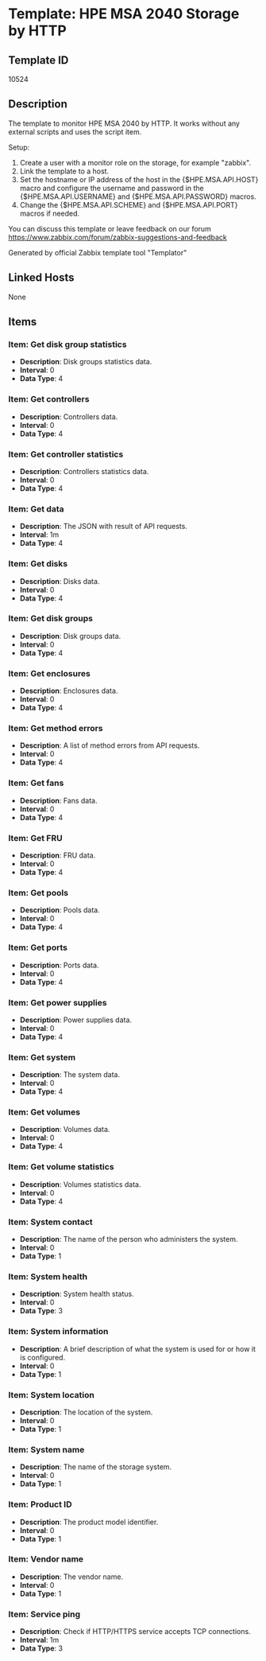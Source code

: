 # Template: HPE MSA 2040 Storage by HTTP

## Template ID
10524

## Description
The template to monitor HPE MSA 2040 by HTTP.
It works without any external scripts and uses the script item.

Setup:
1. Create a user with a monitor role on the storage, for example "zabbix".
2. Link the template to a host.
3. Set the hostname or IP address of the host in the {$HPE.MSA.API.HOST} macro and configure the username and password in the {$HPE.MSA.API.USERNAME} and {$HPE.MSA.API.PASSWORD} macros.
4. Change the {$HPE.MSA.API.SCHEME} and {$HPE.MSA.API.PORT} macros if needed.

You can discuss this template or leave feedback on our forum https://www.zabbix.com/forum/zabbix-suggestions-and-feedback

Generated by official Zabbix template tool "Templator"

## Linked Hosts
None

## Items

### Item: Get disk group statistics
- **Description**: Disk groups statistics data.
- **Interval**: 0
- **Data Type**: 4

### Item: Get controllers
- **Description**: Controllers data.
- **Interval**: 0
- **Data Type**: 4

### Item: Get controller statistics
- **Description**: Controllers statistics data.
- **Interval**: 0
- **Data Type**: 4

### Item: Get data
- **Description**: The JSON with result of API requests.
- **Interval**: 1m
- **Data Type**: 4

### Item: Get disks
- **Description**: Disks data.
- **Interval**: 0
- **Data Type**: 4

### Item: Get disk groups
- **Description**: Disk groups data.
- **Interval**: 0
- **Data Type**: 4

### Item: Get enclosures
- **Description**: Enclosures data.
- **Interval**: 0
- **Data Type**: 4

### Item: Get method errors
- **Description**: A list of method errors from API requests.
- **Interval**: 0
- **Data Type**: 4

### Item: Get fans
- **Description**: Fans data.
- **Interval**: 0
- **Data Type**: 4

### Item: Get FRU
- **Description**: FRU data.
- **Interval**: 0
- **Data Type**: 4

### Item: Get pools
- **Description**: Pools data.
- **Interval**: 0
- **Data Type**: 4

### Item: Get ports
- **Description**: Ports data.
- **Interval**: 0
- **Data Type**: 4

### Item: Get power supplies
- **Description**: Power supplies data.
- **Interval**: 0
- **Data Type**: 4

### Item: Get system
- **Description**: The system data.
- **Interval**: 0
- **Data Type**: 4

### Item: Get volumes
- **Description**: Volumes data.
- **Interval**: 0
- **Data Type**: 4

### Item: Get volume statistics
- **Description**: Volumes statistics data.
- **Interval**: 0
- **Data Type**: 4

### Item: System contact
- **Description**: The name of the person who administers the system.
- **Interval**: 0
- **Data Type**: 1

### Item: System health
- **Description**: System health status.
- **Interval**: 0
- **Data Type**: 3

### Item: System information
- **Description**: A brief description of what the system is used for or how it is configured.
- **Interval**: 0
- **Data Type**: 1

### Item: System location
- **Description**: The location of the system.
- **Interval**: 0
- **Data Type**: 1

### Item: System name
- **Description**: The name of the storage system.
- **Interval**: 0
- **Data Type**: 1

### Item: Product ID
- **Description**: The product model identifier.
- **Interval**: 0
- **Data Type**: 1

### Item: Vendor name
- **Description**: The vendor name.
- **Interval**: 0
- **Data Type**: 1

### Item: Service ping
- **Description**: Check if HTTP/HTTPS service accepts TCP connections.
- **Interval**: 1m
- **Data Type**: 3

